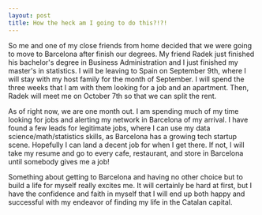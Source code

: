 ```yaml
---
layout: post
title: How the heck am I going to do this?!?!
---
```


So me and one of my close friends from home decided that we were going to move to Barcelona after finish our degrees. My friend Radek just finished his bachelor's degree in Business Administration and I just finished my master's in statistics. I will be leaving to Spain on September 9th, where I will stay with my host family for the month of September. I will spend the three weeks that I am with them looking for a job and an apartment. Then, Radek will meet me on October 7th so that we can split the rent.

As of right now, we are one month out. I am spending much of my time looking for jobs and alerting my network in Barcelona of my arrival. I have found a few leads for legitimate jobs, where I can use my data science/math/statistics skills, as Barcelona has a growing tech startup scene. Hopefully I can land a decent job for when I get there. If not, I will take my resume and go to every cafe, restaurant, and store in Barcelona until somebody gives me a job!

Something about getting to Barcelona and having no other choice but to build a life for myself really excites me. It will certainly be hard at first, but I have the confidence and faith in myself that I will end up both happy and successful with my endeavor of finding my life in the Catalan capital.
